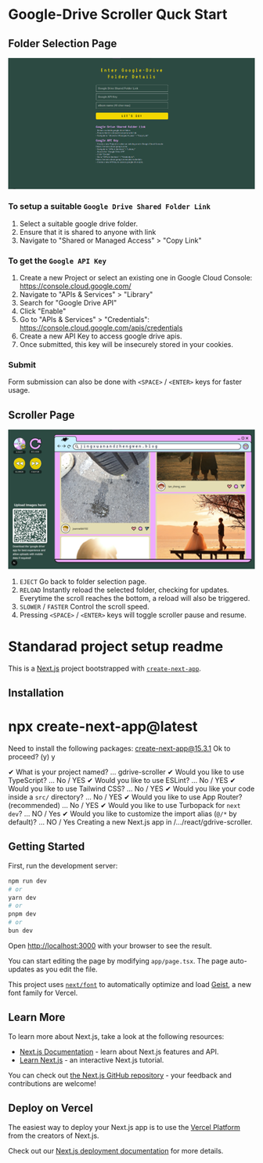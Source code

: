 # Google-Drive Scroller Quck Start

## Folder Selection Page

![Sample Folder Selection Page](/public/images/select.png)  

### To setup a suitable `Google Drive Shared Folder Link`
1. Select a suitable google drive folder. 
2. Ensure that it is shared to anyone with link
3. Navigate to "Shared or Managed Access" > "Copy Link"

### To get the `Google API Key`
1. Create a new Project or select an existing one in Google Cloud Console: https://console.cloud.google.com/ 
2. Navigate to "APIs & Services" > "Library"
3. Search for "Google Drive API"
4. Click "Enable"
5. Go to "APIs & Services" > "Credentials": https://console.cloud.google.com/apis/credentials 
6. Create a new API Key to access google drive apis.
7. Once submitted, this key will be insecurely stored in your cookies.

### Submit
Form submission can also be done with `<SPACE>` / `<ENTER>` keys for faster usage.


## Scroller Page
![Sample Scroller View](/public/images/scroller.png)  

1. `EJECT` Go back to folder selection page.
2. `RELOAD` Instantly reload the selected folder, checking for updates. Everytime the scroll reaches the bottom, a reload will also be triggered.
3. `SLOWER` / `FASTER` Control the scroll speed.
4. Pressing `<SPACE>` / `<ENTER>` keys will toggle scroller pause and resume.




# Standarad project setup readme

This is a [Next.js](https://nextjs.org) project bootstrapped with [`create-next-app`](https://nextjs.org/docs/app/api-reference/cli/create-next-app).

## Installation
# npx create-next-app@latest
Need to install the following packages:
create-next-app@15.3.1
Ok to proceed? (y) y

✔ What is your project named? … gdrive-scroller
✔ Would you like to use TypeScript? … No / YES
✔ Would you like to use ESLint? … No / YES
✔ Would you like to use Tailwind CSS? … No / YES
✔ Would you like your code inside a `src/` directory? … No / YES
✔ Would you like to use App Router? (recommended) … No / YES
✔ Would you like to use Turbopack for `next dev`? … NO / Yes
✔ Would you like to customize the import alias (`@/*` by default)? … NO / Yes
Creating a new Next.js app in /.../react/gdrive-scroller.

## Getting Started

First, run the development server:

```bash
npm run dev
# or
yarn dev
# or
pnpm dev
# or
bun dev
```

Open [http://localhost:3000](http://localhost:3000) with your browser to see the result.

You can start editing the page by modifying `app/page.tsx`. The page auto-updates as you edit the file.

This project uses [`next/font`](https://nextjs.org/docs/app/building-your-application/optimizing/fonts) to automatically optimize and load [Geist](https://vercel.com/font), a new font family for Vercel.

## Learn More

To learn more about Next.js, take a look at the following resources:

- [Next.js Documentation](https://nextjs.org/docs) - learn about Next.js features and API.
- [Learn Next.js](https://nextjs.org/learn) - an interactive Next.js tutorial.

You can check out [the Next.js GitHub repository](https://github.com/vercel/next.js) - your feedback and contributions are welcome!

## Deploy on Vercel

The easiest way to deploy your Next.js app is to use the [Vercel Platform](https://vercel.com/new?utm_medium=default-template&filter=next.js&utm_source=create-next-app&utm_campaign=create-next-app-readme) from the creators of Next.js.

Check out our [Next.js deployment documentation](https://nextjs.org/docs/app/building-your-application/deploying) for more details.
